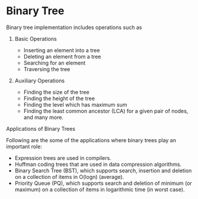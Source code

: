 # Binary Tree

Binary tree implementation includes operations such as 

1. Basic Operations
    * Inserting an element into a tree
    * Deleting an element from a tree
    * Searching for an element
    * Traversing the tree

2. Auxiliary Operations
    * Finding the size of the tree
    * Finding the height of the tree 
    * Finding the level which has maximum sum
    * Finding the least common ancestor (LCA) for a given pair of nodes, 
    and many more.

Applications of Binary Trees

Following are the some of the applications where binary trees play an important 
role:
* Expression trees are used in compilers.
* Huffman coding trees that are used in data compression algorithms.
* Binary Search Tree (BST), which supports search, insertion and deletion on 
a collection of items in O(logn) (average).
* Priority Queue (PQ), which supports search and deletion of minimum (or 
maximum) on a collection of items in logarithmic time (in worst case).
